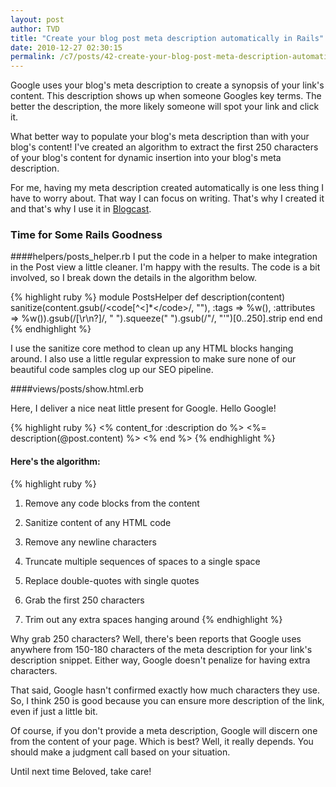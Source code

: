 ```yaml
---
layout: post
author: TVD
title: "Create your blog post meta description automatically in Rails"
date: 2010-12-27 02:30:15
permalink: /c7/posts/42-create-your-blog-post-meta-description-automatically-in-rails
---
```


Google uses your blog's meta description to create a synopsis of your link's content. This description shows up when someone Googles key terms. The better the description, the more likely someone will spot your link and click it.

What better way to populate your blog's meta description than with your blog's content! I've created an algorithm to extract the first 250 characters of your blog's content for dynamic insertion into your blog's meta description. 

For me, having my meta description created automatically is one less thing I have to worry about. That way I can focus on writing. That's why I created it and that's why I use it in [Blogcast][1].

### Time for Some Rails Goodness

####helpers/posts_helper.rb
I put the code in a helper to make integration in the Post view a little cleaner. I'm happy with the results. The code is a bit involved, so I break down the details in the algorithm below.

{% highlight ruby %}
module PostsHelper
  def description(content)
    sanitize(content.gsub(/<code[^<]*<\/code>/, ""), :tags => %w(), :attributes => %w()).gsub(/[\r\n?]/, " ").squeeze(" ").gsub(/\"/, "'")[0..250].strip
  end
end
{% endhighlight %}

I use the sanitize core method to clean up any HTML blocks hanging around. I also use a little regular expression to make sure none of our beautiful code samples clog up our SEO pipeline.

####views/posts/show.html.erb

Here, I deliver a nice neat little present for Google. Hello Google!

{% highlight ruby %}
<% content_for :description do %>
   <%= description(@post.content) %>
<% end %>
{% endhighlight %}

#### Here's the algorithm:

{% highlight ruby %}
1. Remove any code blocks from the content

2. Sanitize content of any HTML code

3. Remove any newline characters

4. Truncate multiple sequences of spaces to a single space

5. Replace double-quotes with single quotes

6. Grab the first 250 characters

7. Trim out any extra spaces hanging around
{% endhighlight %}

Why grab 250 characters? Well, there's been reports that Google uses anywhere from 150-180 characters of the meta description for your link's description snippet. Either way, Google doesn't penalize for having extra characters.

That said, Google hasn't confirmed exactly how much characters they use. So, I think 250 is good because you can ensure more description of the link, even if just a little bit.

Of course, if you don't provide a meta description, Google will discern one from the content of your page. Which is best? Well, it really depends. You should make a judgment call based on your situation.

Until next time Beloved, take care!

  [1]: http://techoctave.com/blogcast
